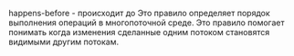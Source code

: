 happens-before - происходит до 
Это правило определяет порядок выполнения операций в многопоточной среде. Это правило помогает понимать когда изменения сделанные одним потоком становятся видимыми другим потокам.  